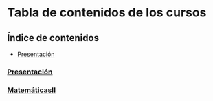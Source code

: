 # Tabla de contenidos de los cursos
## Índice de contenidos
* [Presentación](#presentación)


### [Presentación](/presentacion)

### [MatemáticasII](/MatematicasII)